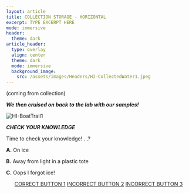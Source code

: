 ```yaml
---
layout: article
title: COLLECTION STORAGE - HORIZONTAL
excerpt: TYPE EXCERPT HERE
mode: immersive
header:
  theme: dark
article_header:
  type: overlay
  align: center
  theme: dark
  mode: immersive
  background_image:
    src: /assets/images/Headers/HI-CollectedWater1.jpeg
---
```



(coming from collection)




***We then cruised on back to the lab with our samples!***

![HI-BoatTrail1](/assets/images/HI/HI-BoatTrail1.JPG)   


***CHECK YOUR KNOWLEDGE***

Time to check your knowledge! ...?

**A.** On ice

**B.** Away from light in a plastic tote    

**C.** Oops I forgot ice!

<p align="center">
<a class="button button--outline-primary button--pill" href="https://maine-wodna.github.io/Filtering/FiltrationBackground">CORRECT BUTTON 1</a> <a class="button button--outline-primary button--pill" href="HorizontalFilteringBackground2">INCORRECT BUTTON 2</a> <a class="button button--outline-primary button--pill" href="HorizontalFilteringBackground2">INCORRECT BUTTON 3</a></p>
